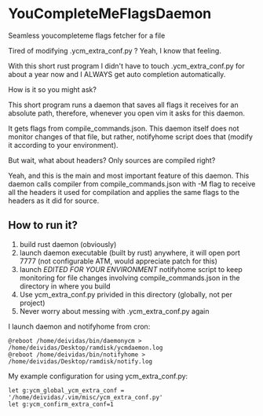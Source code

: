 # YouCompleteMeFlagsDaemon
Seamless youcompleteme flags fetcher for a file

Tired of modifying .ycm_extra_conf.py ? Yeah, I know that feeling.

With this short rust program I didn't have to touch .ycm_extra_conf.py for about a year now and I ALWAYS get auto completion automatically.

How is it so you might ask?

This short program runs a daemon that saves all flags it receives for an absolute path, therefore, whenever you open vim it asks for this daemon.

It gets flags from compile_commands.json. This daemon itself does not monitor changes of that file, but rather, notifyhome script does that (modify it according to your environment).

But wait, what about headers? Only sources are compiled right?

Yeah, and this is the main and most important feature of this daemon. This daemon calls compiler from compile_commands.json with -M flag to receive all the headers it used for compilation and applies the same flags to the headers as it did for source.


## How to run it?

1. build rust daemon (obviously)
2. launch daemon executable (built by rust) anywhere, it will open port 7777 (not configurable ATM, would appreciate patch for this)
3. launch *EDITED FOR YOUR ENVIRONMENT* notifyhome script to keep monitoring for file changes involving compile_commands.json in the directory in where you build
4. Use ycm_extra_conf.py privided in this directory (globally, not per project)
5. Never worry about messing with .ycm_extra_conf.py again

I launch daemon and notifyhome from cron:
~~~~~~~
@reboot /home/deividas/bin/daemonycm > /home/deividas/Desktop/ramdisk/ycmdaemon.log
@reboot /home/deividas/bin/notifyhome > /home/deividas/Desktop/ramdisk/notify.log
~~~~~~~

My example configuration for using ycm_extra_conf.py:
~~~~~~~
let g:ycm_global_ycm_extra_conf = '/home/deividas/.vim/misc/ycm_extra_conf.py'
let g:ycm_confirm_extra_conf=1
~~~~~~~

